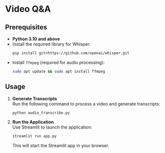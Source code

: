 
# Video Q&A

## Prerequisites
- **Python 3.10 and above**
- Install the required library for Whisper:
  ```bash
  pip install git+https://github.com/openai/whisper.git
  ```
- Install `ffmpeg` (required for audio processing):
  ```bash
  sudo apt update && sudo apt install ffmpeg
  ```

## Usage

1. **Generate Transcripts**  
   Run the following command to process a video and generate transcripts:
   ```bash
   python audio_transcribe.py
   ```

2. **Run the Application**  
   Use Streamlit to launch the application:
   ```bash
   streamlit run app.py
   ```

   This will start the Streamlit app in your browser.
